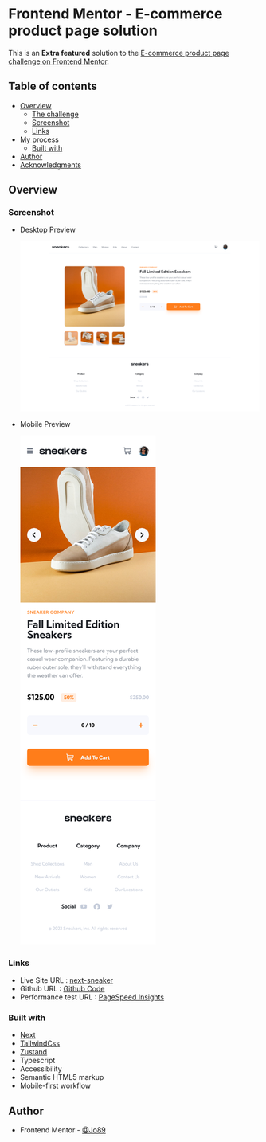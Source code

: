 # Frontend Mentor - E-commerce product page solution

This is an **Extra featured** solution to the [E-commerce product page challenge on Frontend Mentor](https://www.frontendmentor.io/challenges/ecommerce-product-page-UPsZ9MJp6).

## Table of contents

- [Overview](#overview)
  - [The challenge](#the-challenge)
  - [Screenshot](#screenshot)
  - [Links](#links)
- [My process](#my-process)
  - [Built with](#built-with)
- [Author](#author)
- [Acknowledgments](#acknowledgments)

## Overview

### Screenshot

- Desktop Preview

  ![desktop preview](./public/screenshots/desktop.png)

- Mobile Preview

  ![mobile preview](./public/screenshots/mobile.png)

### Links

- Live Site URL : [next-sneaker](https://next-sneaker.vercel.app/)
- Github URL : [Github Code](https://github.com/AhmadYousif89/sneaker-shop-nextjs)
- Performance test URL : [PageSpeed Insights](https://pagespeed.web.dev/analysis/https-next-sneaker-vercel-app/otfmz6krmx?form_factor=desktop)

### Built with

- [Next](https://nextjs.org/)
- [TailwindCss](https://tailwindcss.com/)
- [Zustand](https://docs.pmnd.rs/zustand/getting-started/introduction)
- Typescript
- Accessibility
- Semantic HTML5 markup
- Mobile-first workflow

## Author

- Frontend Mentor - [@Jo89](https://www.frontendmentor.io/profile/AhmadYousif89)
